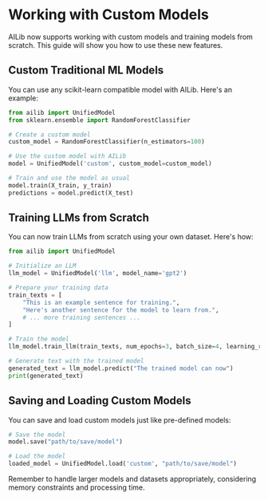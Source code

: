 # Working with Custom Models

AILib now supports working with custom models and training models from scratch. This guide will show you how to use these new features.

## Custom Traditional ML Models

You can use any scikit-learn compatible model with AILib. Here's an example:

```python
from ailib import UnifiedModel
from sklearn.ensemble import RandomForestClassifier

# Create a custom model
custom_model = RandomForestClassifier(n_estimators=100)

# Use the custom model with AILib
model = UnifiedModel('custom', custom_model=custom_model)

# Train and use the model as usual
model.train(X_train, y_train)
predictions = model.predict(X_test)
```

## Training LLMs from Scratch

You can now train LLMs from scratch using your own dataset. Here's how:

```python
from ailib import UnifiedModel

# Initialize an LLM
llm_model = UnifiedModel('llm', model_name='gpt2')

# Prepare your training data
train_texts = [
    "This is an example sentence for training.",
    "Here's another sentence for the model to learn from.",
    # ... more training sentences ...
]

# Train the model
llm_model.train_llm(train_texts, num_epochs=3, batch_size=4, learning_rate=2e-5)

# Generate text with the trained model
generated_text = llm_model.predict("The trained model can now")
print(generated_text)
```

## Saving and Loading Custom Models

You can save and load custom models just like pre-defined models:

```python
# Save the model
model.save("path/to/save/model")

# Load the model
loaded_model = UnifiedModel.load('custom', "path/to/save/model")
```

Remember to handle larger models and datasets appropriately, considering memory constraints and processing time.